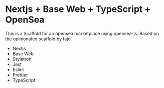 # Nextjs + Base Web + TypeScript + OpenSea

This is a Scaffold for an opensea marketplace using opensea-js. Based on the opinionated scaffold by tajo.

- Nextjs
- Base Web
- Styletron
- Jest
- Eslint
- Prettier
- TypeScript
